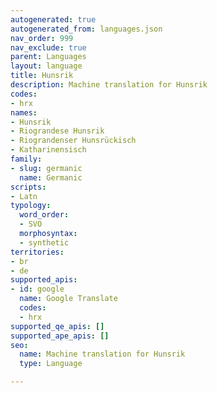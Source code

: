 ```yaml
---
autogenerated: true
autogenerated_from: languages.json
nav_order: 999
nav_exclude: true
parent: Languages
layout: language
title: Hunsrik
description: Machine translation for Hunsrik
codes:
- hrx
names:
- Hunsrik
- Riograndese Hunsrik
- Riograndenser Hunsrückisch
- Katharinensisch
family:
- slug: germanic
  name: Germanic
scripts:
- Latn
typology:
  word_order:
  - SVO
  morphosyntax:
  - synthetic
territories:
- br
- de
supported_apis:
- id: google
  name: Google Translate
  codes:
  - hrx
supported_qe_apis: []
supported_ape_apis: []
seo:
  name: Machine translation for Hunsrik
  type: Language

---
```


